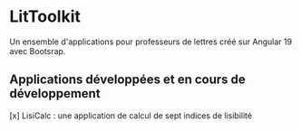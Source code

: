 # LitToolkit

Un ensemble d'applications pour professeurs de lettres créé sur Angular 19 avec Bootsrap.

## Applications développées et en cours de développement

[x] LisiCalc : une application de calcul de sept indices de lisibilité
